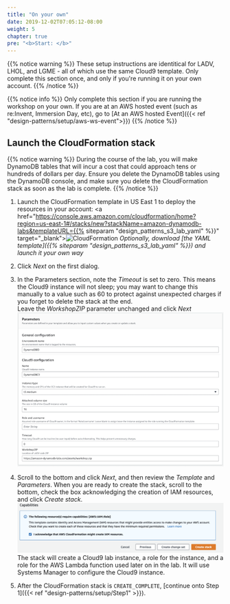 ```yaml
---
title: "On your own"
date: 2019-12-02T07:05:12-08:00
weight: 5
chapter: true
pre: "<b>Start: </b>"
---
```


{{% notice warning %}}
These setup instructions are identitical for LADV, LHOL, and LGME - all of which use the same Cloud9 template.
Only complete this section once, and only if you're running it on your own account.
{{% /notice %}}

{{% notice info %}}
Only complete this section if you are running the workshop on your own. If you are at an AWS hosted event (such as re:Invent, Immersion Day, etc), go to [At an AWS hosted Event]({{< ref "design-patterns/setup/aws-ws-event">}})
{{% /notice %}}

## Launch the CloudFormation stack
{{% notice warning %}}
During the course of the lab, you will make DynamoDB tables that will incur a cost that could approach tens or hundreds of dollars per day. Ensure you delete the DynamoDB tables using the DynamoDB console, and make sure you delete the CloudFormation stack as soon as the lab is complete.
{{% /notice %}}

1. Launch the CloudFormation template in US East 1 to deploy the resources in your account:
  <a href="https://console.aws.amazon.com/cloudformation/home?region=us-east-1#/stacks/new?stackName=amazon-dynamodb-labs&templateURL={{% siteparam "design_patterns_s3_lab_yaml" %}}" target="_blank"><img src="/images/cloudformation-launch-stack.png" alt="CloudFormation"/></a>
  *Optionally, download [the YAML template]({{% siteparam "design_patterns_s3_lab_yaml" %}}) and launch it your own way*

1. Click *Next* on the first dialog.

1. In the Parameters section, note the *Timeout* is set to zero. This means the Cloud9 instance will not sleep; you may want to change this manually to a value such as 60 to protect against unexpected charges if you forget to delete the stack at the end.  
    Leave the *WorkshopZIP* parameter unchanged and click *Next*
![CloudFormation parameters](/static/images/awsconsole1.png)

1. Scroll to the bottom and click *Next*, and then review the *Template* and *Parameters*. When you are ready to create the stack, scroll to the bottom, check the box acknowledging the creation of IAM resources, and click *Create stack*.
![CloudFormation parameters](/static/images/awsconsole2.png)
  The stack will create a Cloud9 lab instance, a role for the instance, and a role for the AWS Lambda function used later on in the lab. It will use Systems Manager to configure the Cloud9 instance.


1. After the CloudFormation stack is `CREATE_COMPLETE`, [continue onto Step 1]({{< ref "design-patterns/setup/Step1" >}}).  
